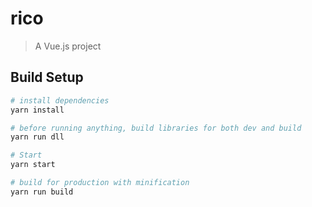 # rico

> A Vue.js project

## Build Setup

``` bash
# install dependencies
yarn install

# before running anything, build libraries for both dev and build
yarn run dll

# Start
yarn start

# build for production with minification
yarn run build

```
